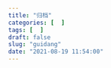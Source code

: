 ```yaml
---
title: "归档"
categories: [  ]
tags: [  ]
draft: false
slug: "guidang"
date: "2021-08-19 11:54:00"
---
```


